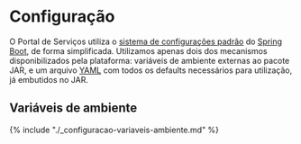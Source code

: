 # Configuração

O Portal de Serviços utiliza o [sistema de configurações padrão][spring-boot-config] do [Spring Boot][spring-boot], de 
forma simplificada. Utilizamos apenas dois dos mecanismos disponibilizados pela plataforma: variáveis de ambiente 
externas ao pacote JAR, e um arquivo [YAML] com todos os defaults necessários para utilização, já embutidos no JAR.

## Variáveis de ambiente

{% include "./_configuracao-variaveis-ambiente.md" %}

[spring-boot-config]:http://docs.spring.io/spring-boot/docs/current/reference/html/boot-features-external-config.html#boot-features-external-config
[spring-boot]:http://projects.spring.io/spring-boot/
[YAML]:http://yaml.org/
[ElasticSearch]:./elasticsearch.md
[Thymeleaf]:http://www.thymeleaf.org
[JavaMail]:http://www.oracle.com/technetwork/java/javamail/index.html
[prod]:./deploy-homologacao-producao.md
[Piwik]:http://www.piwik.org
[STARTTLS]:http://en.wikipedia.org/wiki/STARTTLS